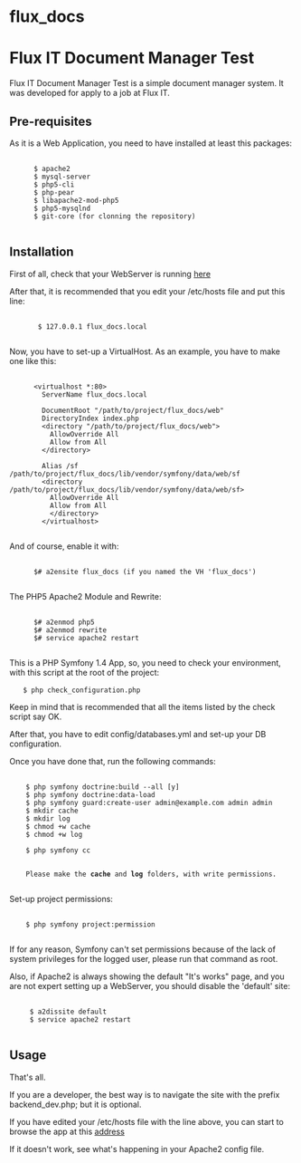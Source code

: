 flux_docs
=========

Flux IT Document Manager Test
=============

Flux IT Document Manager Test is a simple document manager system.
It was developed for apply to a job at Flux IT.


Pre-requisites
--------------

As it is a Web Application, you need to have installed at least this packages: 
<pre>
  <code>
      $ apache2
      $ mysql-server
      $ php5-cli
      $ php-pear
      $ libapache2-mod-php5
      $ php5-mysqlnd 
      $ git-core (for clonning the repository)
   </code>
</pre>
Installation
------------

First of all, check that your WebServer is running [here]

[here]: http://localhost

After that, it is recommended that you edit your /etc/hosts file and put this line: 
<pre>
  <code>
       $ 127.0.0.1 flux_docs.local
   </code>
</pre>

Now, you have to set-up a VirtualHost. As an example, you have to make one like this:
<pre>
  <code>
      &lt;virtualhost *:80&gt;
        ServerName flux_docs.local

        DocumentRoot "/path/to/project/flux_docs/web"
        DirectoryIndex index.php
        &lt;directory "/path/to/project/flux_docs/web"&gt;
          AllowOverride All
          Allow from All
        &lt;/directory&gt;

        Alias /sf /path/to/project/flux_docs/lib/vendor/symfony/data/web/sf
        &lt;directory /path/to/project/flux_docs/lib/vendor/symfony/data/web/sf&gt;
          AllowOverride All
          Allow from All
          &lt;/directory&gt;
        &lt;/virtualhost&gt;
    </code>
</pre>

And of course, enable it with:
<pre>
  <code>
      $# a2ensite flux_docs (if you named the VH 'flux_docs')
  </code>
</pre>

The PHP5 Apache2 Module and Rewrite:
<pre>
  <code>
      $# a2enmod php5
      $# a2enmod rewrite
      $# service apache2 restart
  </code>
</pre>


This is a PHP Symfony 1.4 App, so, you need to check your environment, with this script at
the root of the project:

<pre>
  <code> $ php check_configuration.php </code>
</pre>

Keep in mind that is recommended that all the items listed by the check script say OK.

After that, you have to edit config/databases.yml and set-up your DB configuration.

Once you have done that, run the following commands:
<pre>
  <code>
    $ php symfony doctrine:build --all [y]
    $ php symfony doctrine:data-load
    $ php symfony guard:create-user admin@example.com admin admin
    $ mkdir cache
    $ mkdir log
    $ chmod +w cache
    $ chmod +w log

    $ php symfony cc


    Please make the <b>cache</b> and <b>log</b> folders, with write permissions.
  </code>
</pre>

Set-up project permissions:
<pre>
  <code>
    $ php symfony project:permission
  </code>
</pre>

If for any reason, Symfony can't set permissions because of the lack of system privileges for the logged user, 
please run that command as root.

Also, if Apache2 is always showing the default "It's works" page, and you are not expert setting up a WebServer, you should
disable the 'default' site:

<pre>
  <code>
     $ a2dissite default
     $ service apache2 restart
  </code>
</pre>
  
Usage
-----

That's all.

If you are a developer, the best way is to navigate the site with the prefix backend_dev.php; but it is optional.

If you have edited your /etc/hosts file with the line above, you can start to browse the app at this [address]

[address]: http://flux_docs.local

If it doesn't work, see what's happening in your Apache2 config file.
